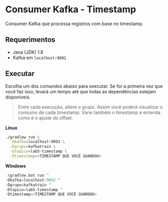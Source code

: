 # Consumer Kafka - Timestamp

Consumer Kafka que processa registros com base no timestamp.

## Requerimentos

- Java (JDK) 1.8
- Kafka em `localhost:9092`

## Executar

Escolha um dos comandos abaixo para executar. Se for a primeira vez que
você faz isso, levará um tempo até que todas as dependências estejam 
disponíveis.

> Entre cada execução, altere o grupo. Assim você poderá visualizar o consumo
de cada timestamp. Varie também o timestamp e entenda como é o ajuste do offset.

__Linux__

```bash
./gradlew run \
  -Dkafka=localhost:9092 \
  -Dgrupo=kafkatrain \
  -Dtopico=lab5-timestamp \
  -Dtimestamp=<TIMESTAMP QUE VOCÊ GUARDOU>
```

__Windows__

```powershell
.\gradlew.bat run ^
-Dkafka=localhost:9092 ^
-Dgrupo=kafkatrain ^
-Dtopico=lab5-timestamp ^
-Dtimestamp=<TIMESTAMP QUE VOCÊ GUARDOU>
```